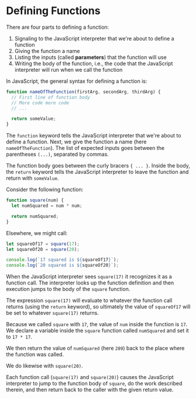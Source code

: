 # Defining Functions

There are four parts to defining a function:

1. Signaling to the JavaScript interpreter that we're about to define a function
1. Giving the function a name
1. Listing the inputs (called **parameters**) that the function will use
1. Writing the body of the function, i.e., the code that the JavaScript interpreter will run when we call the function

In JavaScript, the general syntax for defining a function is:

```javascript
function nameOfTheFunction(firstArg, secondArg, thirdArg) {
  // First line of function body
  // More code more code
  // ...

  return someValue;
}
```

The `function` keyword tells the JavaScript interpreter that we're about to define a function. Next, we give the function a name (here `nameOfTheFunction`). The list of expected inputs goes between the parentheses `(...)`, separated by commas.

The function body goes between the curly bracers `{ ... }`. Inside the body, the `return` keyword tells the JavaScript interpreter to leave the function and return with `someValue`.

Consider the following function:

```javascript
function square(num) {
  let numSquared = num * num;

  return numSquared;
}
```

Elsewhere, we might call:

```javascript
let squareOf17 = square(17);
let squareOf20 = square(20);

console.log(`17 squared is ${squareOf17}`);
console.log(`20 squared is ${squareOf20}`);
```

When the JavaScript interpreter sees `square(17)` it recognizes it as a function call. The interpreter looks up the function definition and then execution jumps to the body of the `square` function.

The expression `square(17)` will evaluate to whatever the function call returns (using the `return` keyword), so ultimately the value of `squareOf17` will be set to whatever `square(17)` returns.

Because we called `square` with `17`, the value of `num` inside the function is `17`. We declare a variable inside the `square` function called `numSquared` and set it to `17 * 17`.

We then return the value of `numSquared` (here `289`) back to the place where the function was called.

We do likewise with `square(20)`.

Each function call (`square(17)` and `square(20)`) causes the JavaScript interpreter to jump to the function body of `square`, do the work described therein, and then return back to the caller with the given return value.
